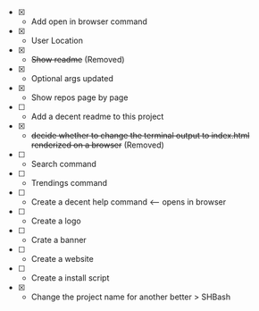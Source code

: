 + [x] - Add open in browser command
+ [x] - User Location
+ [x] - ~~Show readme~~ (Removed)
+ [x] - Optional args updated
+ [x] - Show repos page by page
+ [ ] - Add a decent readme to this project
+ [x] - ~~decide whether to change the terminal output to index.html renderized on a browser~~ (Removed)
+ [ ] - Search command
+ [ ] - Trendings command
+ [ ] - Create a decent help command <-- opens in browser
+ [ ] - Create a logo
+ [ ] - Crate a banner
+ [ ] - Create a website
+ [ ] - Create a install script
+ [x] - Change the project name for another better > SHBash